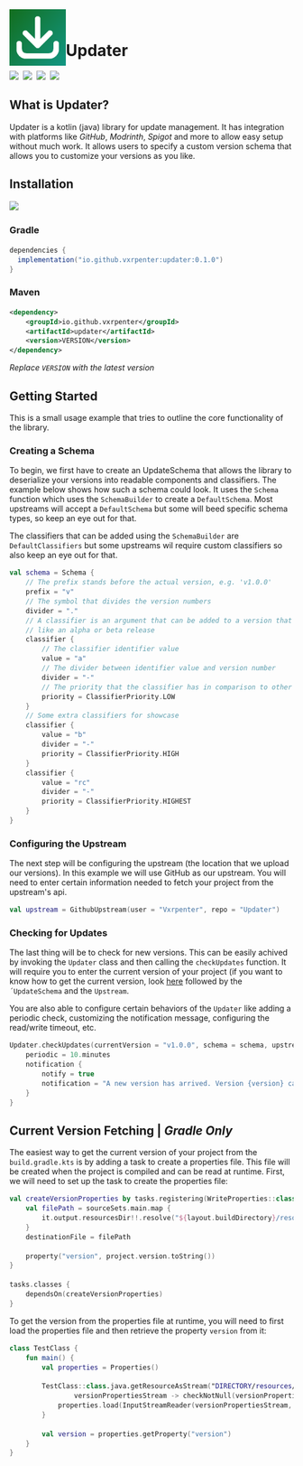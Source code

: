 <img align="left" src="https://github.com/Vxrpenter/Updater/blob/assets/assets/logo.png" width="100" height="100"/>

<br/>

# Updater
<div align="left">
  <a href="https://github.com/Vxrpenter/Updater/releases"><img src="https://img.shields.io/github/v/release/Vxrpenter/Updater?include_prereleases&logo=github&logoSize=amg&logoColor=077533&labelColor=333834&sort=date&display_name=tag&style=flat-square&label=Latest%20Release&color=077533" /></a>&nbsp;
  <a href="https://github.com/Vxrpenter/Updater/issues"><img src="https://img.shields.io/github/issues/Vxrpenter/Updater?style=flat-square&logo=git&logoSize=amg&label=Issues&labelColor=333834&logoColor=077533&color=077533" /></a>&nbsp;
  <a href="https://github.com/Vxrpenter/Updater/pulls"><img src="https://img.shields.io/github/issues-pr-raw/Vxrpenter/Updater?style=flat-square&logo=git&logoSize=amg&label=Pull%20Requests&labelColor=333834&logoColor=077533&color=077533" /></a>&nbsp; 
  <a href="https://github.com/Vxrpenter/Updater/blob/master/LICENSE"><img src="https://img.shields.io/github/license/Vxrpenter/Updater?style=flat-square&logo=amazoniam&logoSize=amg&logoColor=077533&label=Licenced%20Under&labelColor=333834&color=077533"/></a>&nbsp;
</div>

## What is Updater?
Updater is a kotlin (java) library for update management. It has integration with platforms like *GitHub*, *Modrinth*, *Spigot* and more to allow easy setup without much work. It allows users to specify a custom version schema that allows you to customize your versions as you like.

## Installation

<a href=""><img src="https://img.shields.io/maven-central/v/io.github.vxrpenter/updater?style=flat-square&logo=apachemaven&logoColor=f18800&color=f18800"></a>

### Gradle
```gradle
dependencies {
  implementation("io.github.vxrpenter:updater:0.1.0")
}
```

### Maven
```xml
<dependency>
    <groupId>io.github.vxrpenter</groupId>
    <artifactId>updater</artifactId>
    <version>VERSION</version>
</dependency>
```
*Replace `VERSION` with the latest version*

## Getting Started

This is a small usage example that tries to outline the core functionality of the library.

### Creating a Schema

To begin,
we first have to create an UpdateSchema 
that allows the library to deserialize your versions into readable components and classifiers. 
The example below shows how such a schema could look.
It uses the `Schema` function which uses the `SchemaBuilder` to create a `DefaultSchema`. 
Most upstreams will accept a `DefaultSchema` but some will beed specific schema types, so keep an eye out for that. 

The classifiers that can be added using the `SchemaBuilder` are `DefaultClassifiers` but some upstreams wil require custom classifiers so also keep an eye out for that.
```kotlin
val schema = Schema {
    // The prefix stands before the actual version, e.g. 'v1.0.0'
    prefix = "v"
    // The symbol that divides the version numbers
    divider = "."
    // A classifier is an argument that can be added to a version that defines if it's a 'special' version
    // like an alpha or beta release
    classifier {
        // The classifier identifier value
        value = "a"
        // The divider between identifier value and version number
        divider = "-"
        // The priority that the classifier has in comparison to other classifiers
        priority = ClassifierPriority.LOW
    }
    // Some extra classifiers for showcase
    classifier {
        value = "b"
        divider = "-"
        priority = ClassifierPriority.HIGH
    }
    classifier {
        value = "rc"
        divider = "-"
        priority = ClassifierPriority.HIGHEST
    }
}
```

### Configuring the Upstream

The next step will be configuring the upstream (the location that we upload our versions). In this example we will use GitHub as our upstream. 
You will need to enter certain information needed to fetch your project from the upstream's api.
```kotlin
val upstream = GithubUpstream(user = "Vxrpenter", repo = "Updater")
```

### Checking for Updates

The last thing will be to check for new versions. This can be easily achived by invoking the `Updater` class and then calling the `checkUpdates` function.
It will require you to enter the current version of your project (if you want to know how to get the current version, look [here](https://github.com/Vxrpenter/Updater?tab=readme-ov-file#current-version-fetching--gradle-only) followed by
the `´UpdateSchema` and the `Upstream`.

You are also able to configure certain behaviors of the `Updater` like adding a periodic check, customizing the notification message, configuring the read/write timeout, etc.
```kotlin
Updater.checkUpdates(currentVersion = "v1.0.0", schema = schema, upstream = upstream) {
    periodic = 10.minutes
    notification {
        notify = true
        notification = "A new version has arrived. Version {version} can be downloaded the link {url}"
    }
}
```

## Current Version Fetching | *Gradle Only*

The easiest way to get the current version of your project from the `build.gradle.kts` is by adding a task to create a properties file.
This file will be created when the project is compiled and can be read at runtime. First, we will need to set up the task to create the properties file:
```kotlin
val createVersionProperties by tasks.registering(WriteProperties::class) {
    val filePath = sourceSets.main.map {
        it.output.resourcesDir!!.resolve("${layout.buildDirectory}/resources/version.properties")
    }
    destinationFile = filePath

    property("version", project.version.toString())
}

tasks.classes {
    dependsOn(createVersionProperties)
}
```

To get the version from the properties file at runtime, you will need to first load the properties file and then retrieve the property `version` from it:
```kotlin
class TestClass {
    fun main() {
        val properties = Properties()

        TestClass::class.java.getResourceAsStream("DIRECTORY/resources/version.properties").use {
                versionPropertiesStream -> checkNotNull(versionPropertiesStream) { "Version properties file does not exist" }
            properties.load(InputStreamReader(versionPropertiesStream, StandardCharsets.UTF_8))
        }

        val version = properties.getProperty("version")
    }
}
```
